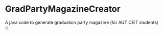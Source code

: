 # GradPartyMagazineCreator
A java code to generate graduation party magazine (for AUT CEIT students) :)
